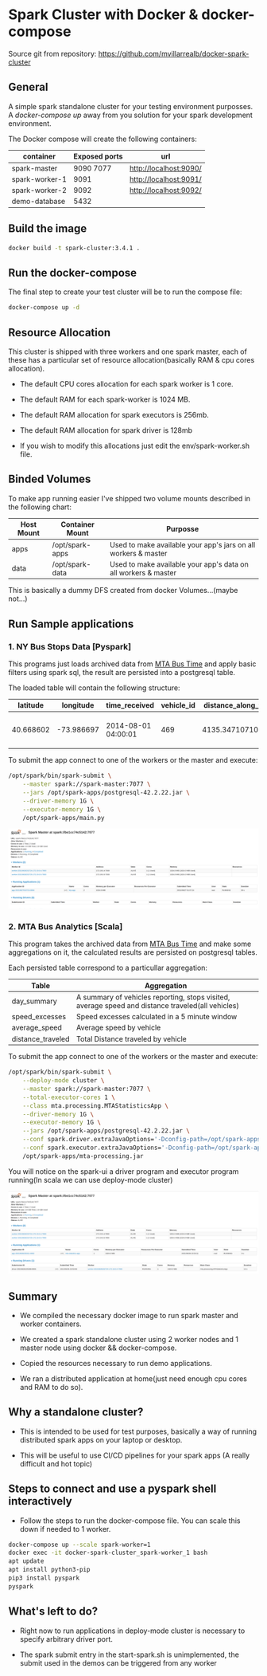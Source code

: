 # Spark Cluster with Docker & docker-compose

Source git from repository: <https://github.com/mvillarrealb/docker-spark-cluster>

## General

A simple spark standalone cluster for your testing environment purposses. A *docker-compose up* away from you solution for your spark development environment.

The Docker compose will create the following containers:

container|Exposed ports| url
---|---|---
spark-master|9090 7077 | <http://localhost:9090/>
spark-worker-1|9091 | <http://localhost:9091/>
spark-worker-2|9092 | <http://localhost:9092/>
demo-database|5432

## Build the image

```sh
docker build -t spark-cluster:3.4.1 .
```

## Run the docker-compose

The final step to create your test cluster will be to run the compose file:

```sh
docker-compose up -d
```

## Resource Allocation

This cluster is shipped with three workers and one spark master, each of these has a particular set of resource allocation(basically RAM & cpu cores allocation).

* The default CPU cores allocation for each spark worker is 1 core.

* The default RAM for each spark-worker is 1024 MB.

* The default RAM allocation for spark executors is 256mb.

* The default RAM allocation for spark driver is 128mb

* If you wish to modify this allocations just edit the env/spark-worker.sh file.

## Binded Volumes

To make app running easier I've shipped two volume mounts described in the following chart:

Host Mount|Container Mount|Purposse
---|---|---
apps|/opt/spark-apps|Used to make available your app's jars on all workers & master
data|/opt/spark-data| Used to make available your app's data on all workers & master

This is basically a dummy DFS created from docker Volumes...(maybe not...)

## Run Sample applications

### 1. NY Bus Stops Data [Pyspark]

This programs just loads archived data from [MTA Bus Time](http://web.mta.info/developers/MTA-Bus-Time-historical-data.html) and apply basic filters using spark sql, the result are persisted into a postgresql table.

The loaded table will contain the following structure:

latitude|longitude|time_received|vehicle_id|distance_along_trip|inferred_direction_id|inferred_phase|inferred_route_id|inferred_trip_id|next_scheduled_stop_distance|next_scheduled_stop_id|report_hour|report_date
---|---|---|---|---|---|---|---|---|---|---|---|---
40.668602|-73.986697|2014-08-01 04:00:01|469|4135.34710710144|1|IN_PROGRESS|MTA NYCT_B63|MTA NYCT_JG_C4-Weekday-141500_B63_123|2.63183804205619|MTA_305423|2014-08-01 04:00:00|2014-08-01

To submit the app connect to one of the workers or the master and execute:

```sh
/opt/spark/bin/spark-submit \
    --master spark://spark-master:7077 \
    --jars /opt/spark-apps/postgresql-42.2.22.jar \
    --driver-memory 1G \
    --executor-memory 1G \
    /opt/spark-apps/main.py
```

![alt text](./articles/images/pyspark-demo.png "Spark UI with pyspark program running")

### 2. MTA Bus Analytics [Scala]

This program takes the archived data from [MTA Bus Time](http://web.mta.info/developers/MTA-Bus-Time-historical-data.html) and make some aggregations on it, the calculated results are persisted on postgresql tables.

Each persisted table correspond to a particullar aggregation:

Table|Aggregation
---|---
day_summary|A summary of vehicles reporting, stops visited, average speed and distance traveled(all vehicles)
speed_excesses|Speed excesses calculated in a 5 minute window
average_speed|Average speed by vehicle
distance_traveled|Total Distance traveled by vehicle

To submit the app connect to one of the workers or the master and execute:

```sh
/opt/spark/bin/spark-submit \
    --deploy-mode cluster \
    --master spark://spark-master:7077 \
    --total-executor-cores 1 \
    --class mta.processing.MTAStatisticsApp \
    --driver-memory 1G \
    --executor-memory 1G \
    --jars /opt/spark-apps/postgresql-42.2.22.jar \
    --conf spark.driver.extraJavaOptions='-Dconfig-path=/opt/spark-apps/mta.conf' \
    --conf spark.executor.extraJavaOptions='-Dconfig-path=/opt/spark-apps/mta.conf' \
    /opt/spark-apps/mta-processing.jar
```

You will notice on the spark-ui a driver program and executor program running(In scala we can use deploy-mode cluster)

![alt text](./articles/images/stats-app.png "Spark UI with scala program running")

## Summary

* We compiled the necessary docker image to run spark master and worker containers.

* We created a spark standalone cluster using 2 worker nodes and 1 master node using docker && docker-compose.

* Copied the resources necessary to run demo applications.

* We ran a distributed application at home(just need enough cpu cores and RAM to do so).

## Why a standalone cluster?

* This is intended to be used for test purposes, basically a way of running distributed spark apps on your laptop or desktop.

* This will be useful to use CI/CD pipelines for your spark apps (A really difficult and hot topic)

## Steps to connect and use a pyspark shell interactively

* Follow the steps to run the docker-compose file. You can scale this down if needed to 1 worker.

```sh
docker-compose up --scale spark-worker=1
docker exec -it docker-spark-cluster_spark-worker_1 bash
apt update
apt install python3-pip
pip3 install pyspark
pyspark
```

## What's left to do?

* Right now to run applications in deploy-mode cluster is necessary to specify arbitrary driver port.

* The spark submit entry in the start-spark.sh is unimplemented, the submit used in the demos can be triggered from any worker